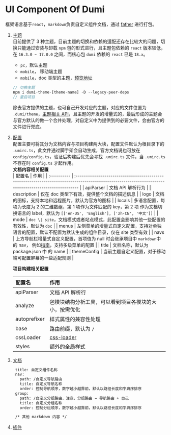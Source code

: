 # UI Component Of Dumi

框架语言基于`react`，`markdown`负责自定义组件文档，通过 [father](!https://github.com/umijs/father) 进行打包。

1. [主题](!https://d.umijs.org/zh-CN/theme)  
   目前提供了 3 种主题，目前主题的切换和依赖的适配还存在比较大的问题，切换只能通过安装与卸载 `npm` 包的形式进行，且主题包依赖的 `react` 版本较低，在 `16.3.0 ~ 17.0.0` 之间，而核心包 `dumi` 依赖的 `react` 已是 `18.x`。
   - `pc`，默认主题
   - `mobile`， 移动端主题
   - `mobile`，doc 类型的主题，[预览地址](!https://panel-docs.tuyacn.com/docs/getting-started)
   ```JavaScript
   // 切换主题
   npm i dumi-theme-[theme-name] -D --legacy-peer-deps
   // 重启项目
   ```
   除去官方提供的主题，也可自己开发对应的主题，对应的文件位置为 `.dumi/theme`，[主题相关 API](!https://d.umijs.org/zh-CN/theme/api)，且主题的开发的增量式的，最后形成的主题会与官方默认的做一个合并处理，对自定义中为提供到的必要文件，会由官方的文件进行兜底。
2. [配置](!https://d.umijs.org/zh-CN/config)  
   配置主要可将其分为文档内容与项目构建两大块，配置文件默认为根目录下的 `.umirc.ts`，此文件通过脚手架会自动生成，官方文档说也可放在 `config/config.ts`，验证后构建后优先会寻找 `.umirc.ts` 文件，当 `.umirc.ts` 不存在时 `config.ts` 才起作用。  
   **文档内容相关配置**  
    | 配置名 | 作用 | | :---------- | :----------------------------------------------------------------------------------------------------------------------------------------------------- | | apiParser | 文档 API 解析行为 | | description | 仅在 doc 类型下有效，提供整个文档的描述信息 | | logo | 文档的图标，支持本地和远程图片，默认为官方的图标 | | locals | 多语言配置，每项为长度为 2 的二维数组，第 1 项作为文件匹配的 key，第 2 项 作为文档切换语言的 label，默认为 `[['en-US', 'English'], ['zh-CN', '中文']]` | | mode | `doc \| site`，文档模式或者站点模式，此配置会影响其他一些配置的有效性，默认为 `doc` | | menus | 左侧菜单的增量式自定义配置，支持对单独语言的配置，默认不配置为默认生成的组件目录，仅在 site 类型有效 | | navs | 上方导航栏增量式自定义配置，首项值为 null 时会继承项目中 `markdown`中 的 nav， 例如[指南](/docs/guide/introduce.md)，支持多级菜单的配置 | | title | 文档名称，默认为 package.json 中 的 name | | themeConfig | 当前主题自定义配置，对于移动端可配置屏幕的一些适配规则 |

   **项目构建相关配置**

   | 配置名       | 作用                                                                 |
   | :----------- | :------------------------------------------------------------------- |
   | apiParser    | 文档 API 解析行                                                      |
   | analyze      | 包模块结构分析工具，可以看到项目各模块的大小，按需优化               |
   | autoprefixer | 样式属性的兼容性处理                                                 |
   | base         | 路由前缀，默认为 `/`                                                 |
   | cssLoader    | [css-loader](!https://github.com/webpack-contrib/css-loader#options) |
   | styles       | 额外的全局样式                                                       |

3. [文档](/packages/react-mobile/src/Button/index.md)

   ```Markdown
    title: 自定义组件名称
    nav:
      path: /自定义导航路由
      title: 自定义导航名称
      order: 控制导航顺序，数字越小越靠前，默认以路径长度和字典序排序
    group:
      path: /自定义分组路由，注意，分组路由 = 导航路由 + 自己
      title: 自定义分组名称
      order: 控制分组顺序，数字越小越靠前，默认以路径长度和字典序排序

    /* 其他 markdown 内容 */
   ```

4. [插件](!https://d.umijs.org/zh-CN/plugin)
